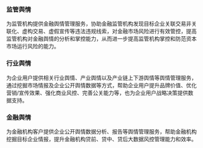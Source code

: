 ### 监管舆情
为监管机构提供金融舆情管理服务，协助金融监管机构发现目标企业关联交易非关联化、虚构交易、虚假宣传等违法违规线索，对金融市场风险进行有效管控，提高监管机构对金融舆情的分析和掌控能力，从而进一步提高监管机构掌控和防范资本市场运行风险的能力。

### 行业舆情
为企业用户提供相关行业舆情、产业舆情以及产业链上下游舆情等舆情管理服务，通过挖掘市场情报及企业公开舆情数据等方式，帮助企业用户提升品牌价值、优化营销/宣传效果、强化商业风控、完善公关能力等，也为企业用户战略决策提供数据支持。

### 金融舆情
为金融机构客户提供企业公开舆情数据分析、报告等舆情管理服务，帮助金融机构挖掘目标企业情报，提升金融机构贷前、贷中、贷后大数据风控管理能力和效率。
